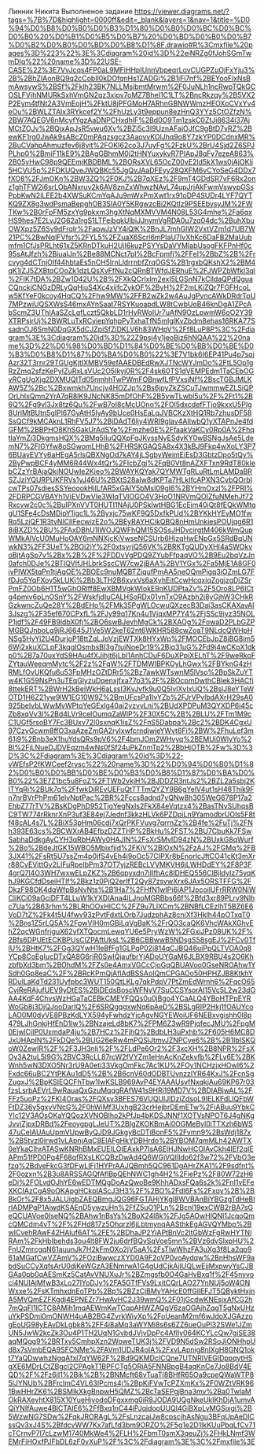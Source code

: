 Линник Никита
Выполненое задание https://viewer.diagrams.net/?tags=%7B%7D&highlight=0000ff&edit=_blank&layers=1&nav=1&title=%D0%94%D0%B8%D0%B0%D0%B3%D1%80%D0%B0%D0%BC%D0%BC%D0%B0%20%D0%B1%D0%B5%D0%B7%20%D0%BD%D0%B0%D0%B7%D0%B2%D0%B0%D0%BD%D0%B8%D1%8F.drawio#R%3Cmxfile%20pages%3D%223%22%3E%3Cdiagram%20id%3D%22eiNRZg0fJohSGmTwmDIq%22%20name%3D%22USE-CASE%22%3E7VvJcqs4FP0aL9MFiHHpIUnnVbpeqrLovCUGPZuOjFxYju3%2B%2BhZIAonBQ9q2cCobIl0kDOfqnHs1ZADGi%2B1jFi7nf%2BEYooFlxNsBmAwsywS%2BSf%2Fklh23BK7NLLMsibmtMrwm%2F0JuNLh1ncRwpTQkGCOSLFVjhNMURkSxhVmGN2qz3xipv7oMZ7BheI1C1LT%2BncRkzqy%2B5VX2P2Eym4tfNt2A3VmEojH%2FktU8jPFGMoH7ARhnGBNWWmzHEOXoCVxYv4eOu%2BWLZTAlx3RYkcef2Y%2FhUzLy3t9eppun8ezHnQ3YYz5CtOZfzN%2BW7AQEGV6nMcyfYgzAaDNPCHxdhlF%2Bd0O9Tm1zskC0ZtJi8634i37AjMCtZOJv%2BQjxApJsR5vwu6Xv%2BZi5c3l9UznAFajOJfC9gBtD7vRZ%2BewKF1rg0JwAk9sABcZ0mPAqzsgcz3AaovvKOlJhq9o8Y7zkYP0DCdnxMR%2BuCVahpAhmuzfev6j8yit%2FOKI62co3J7uyFg%2FzkU%2BrU4Sjd2Z6SPJPLhp0%2BmiF11kE9%2BAgGBhmM0j2tHNYuxykvR7PIApJ8qFy7ezeA863%2B05yHwC98p9QEEmjKBDBML%2BORsXVL65OcZ00vE2ld5kX1ws0jAjOKIi5HCVU5p%2FDKUQveJWQBKc55JgQvJAaDFEyy28QXFM6vCYoSeG4DDx7fXO8%2FJmOKn%2BW3ZQ%2F0KJ%2B7qXEz%2F9mT4GDdSR7vF6Rx2onz1ghTFW2i6srLObANxruv2k6AV8znZxWhwzNAvL74upJrjAkFwmVswypGSsPpbKwN2iLEE2b4XWSuKCmYqAJu9mWxPmXwt1rx91oDP4SUDr4LYF7QYTKQ9ZX8g3wdPsmaBepghOB3SlA0Y5KRgwzcBi2KQtIz9PSEEbvsyJM%2FWTKw%2B0rFpFM5zxYg9pkxm3hgXtNqMXMVVM4N08L53G4mhe%2Fa6qxHS9hes7E2LvJ2G62a1rgS1LTFeibqkUlbiJJnymVgRDA0u7zq04dc%2BuhXbuOWXpz5Z6Sy9dFrqIr%2FapwJzVY4iQlK%2BnJL7mhGlW2VxtVZm1d7UB7W21PC%2BwNqlFVfsr%2FYL5%2FZuaX6Scrl6mPIaU7IvXhKc6DaFB2MaUubmfm1CfJsPRLht61xZ5KRnDTkuH2UjI6kuzPSYYsDaVYMIabUsogFKFPnHf0c95sAtJfzh%2BiuaIJn%2Be88MCNct7pI%2BcFpmfj%2FFeI%2BbZ%2B%2Frcvyg4dCTnjOIf44hbtaEs5nCH5lrnLldrrnbfZrqOGS%2B1rgxbQKshX2%2BM4qK1iZJ5ZXBtqCOoZk1dzLQsXvFfNu2cQRnBTWfdJERhuE%2FJWPZbWfkl3ql%2FIK7tDA%2BZw1D42U%2B%2FXkQCrIxlm2exI5LGSnN7kClldaQPdQguaCQnckjCNGzDRLyQqHiuS4Xc4xijfcZykOF%2ByH%2F2mLKiZQr7FGFHcoLw5KfYeF0kcoy4HqCQ%2Fhw9MW%2FFB2wZk2w4AuJgPvncAWkDRdrTpU7MPzwiUQSXWsS46mxAYnSaat7RSYKuoapdLW8tCwbUoB46knDgA1ZPcAbScmZ3UThIAaSZcLqfLczt5QkbLD1rHvRWoIUr7uAfN9OzLpwmW6oO2Y39XTRPsjrUj%2BWRLuTxRCviepYqhpPyTxhaTfN5mIgIKvZbdm8ehas16RKA77SsadnOJ6SmN0DqGX5dCJZpiSfZiDKLV6h83WHpV%2Ff8LuP8P%3C%2Fdiagram%3E%3Cdiagram%20id%3D%22Z9psj4y1jeoBiz6hNQAA%22%20name%3D%22%D0%98%D0%BD%D1%84%D0%BE%D0%BB%D0%BE%D0%B3%D0%B8%D1%87%D0%BA%D0%B0%22%3E7V1bk6I6EP41Pu4p7sqjAzr32T3rnr29TGUgKjtIXMBV59efAAEDBEdRwXJTNcWYJmDo%2FtL5Op1gRzZmq2sfzKePyIZuRxLsVUc2O5Ikyj0R%2F4sk60TS1dVEMPEdm1TaCEbOGyRCgUgXjg2DXMUQITd05nmhhTwPWmFOBnwfLfPVxsjNf%2BscTGBJMLKAW5Z%2Bc%2Bxwmkh7Uncjv4HOZJp%2Bs6jpyZkZSCuTJwmmwEZLSiQPOrLhIxQmn2YrA7qR8lK9JNcNK85mDfOhF%2B5ywTLwbl5u%2F%2Ft1%2B6Q%2Fg9vl3Jx8tz6Qu%2FwB7oI8cMcUOno%2FOl5dxcdefFTjo9kxxU5PIg8UrlMtBUtn5gIPl67GyAtH5IyAy9bUce0HsEaLqJVBCKzXtHQ1Rb7zhusDF58SsQCf9kMCAknL1RhFV5J7%2BjDAdT6ljy4WRI9glav4AIIwbQ1yXTAPnJe4fdGFM%2BBPHO8KhSGakUrAdSYe%2Fmzhe0E%2FfaakVaKCy0Rp0A%2FhqtIaYmZj3DkgmsHQX%2BMq5IIuQQXpFqJKyssNyESdyKY0wBSNgJsAe5LdemN7%2FIGYfw8oSGwomLHhB%2FHRSKGAQSA8x4X3kBJ9Fkp4wXoLY3P76BUayEVYy6aHEgA5rlsQBXNgOd7kAY4jLSgbyWeimEiEsD3GbtzDpo5tQy%2ByPwpBCF4yMM6R44Wx4tQr%2FIcbZgj%2FqB0Vt8nAZXFTxn9RdT80kIebCZzYrBAjaQkjNOUwIe2Kieo%2BWAYKQYak7QYMWTgRLuRtLmLAMDaBRSZJziYQURPUKFRVs1yJ46U%2BXtS28aIw8dKPTa7HLkIfcAPXN3CvbQOrbIcwTPs07sdiesSSYeoookHjILfAR5xGAIY5bMsI09gI6%2BYHmOxzl%2FPRI%2FDRPCGVBAYh1ViEVDwVIe3WIqTVIOGO4V3HoO1NRVmQOIZfuNMehJf72Rxcvw2c0c%2BuIPXnVVT0HUTI1NAjU0PSkIwtHBG1EcEim40iQt8fEQkWMtqgU1SFe4cDsMDipY1igc1L%2Byxjc75wKF9Q5DxfkPUd%2BYKkHYEvMO1fwRq5LzjQF1R3tvNlClIFecwizE2o%2BEyRAYHCikQBQ8nHmUnkiesPOUjqg6R18iBXZD%2BU%2FAxDBhU1lWOJQWFhQM15SOSsJHDvcirgtM406kWmQupWMkAlVcU0MuHoOAY6mNNXjcKjVwseNCSUrb6HjzqHwENpGx5SRdBqUNwkN3%2FF3UeT%2BOi2jY%2F0xtsyrjQ56VK%2BRKTgQUDyXHI4aSWOkvoBjtAgSp7v%2Bx%2B%2F%2FDDvVgPDQ9ZYubFfpaqVO%2B9Eu2bqVzJn0afch0DJe%2BTIQVIfJHLbrkSscCW7cw2jBAA%2BV1YGx%2Fa5MjE1A8GF0ivPlWX5tqPn1tjAqOE%2BOEc9nuMQBTZiqufPmAA5neOQmPjgq3iOZmLG7FfDJq5YqFXoy5kLUKi%2Bb3LTH2B6xvxVs6aXyhEitCcwHcqxjqZogjzgDjZSrPmFZ0Ob6H1T5wGhORlff8EwXBMVgkWIokE9nKUDPtaZv%2F5Oro8LP6ICtg4pmiv6pLnOSnY%2FWskfjdIuCALHSoRDx01vnTxO9Azbh2j8yGjhW3CHkRGzkwncZuQe28Y%2BdEHo%2FMk35PgWLOcwuQXzecB3Dai3asCKAXavAI3Jszg%2F35ef670CPxfL%2FJy99q17Kn4u1VjqxMP7Y4%2FjSSc9iyz35NOLP1jdf%2F49FB9ldbX0fj%2BO6swBJevhMgCk%2BXAOg%2FowaD2PLbGZPMGBQJnboLg9jRJ6645J1Ve5W2keT62nt6WKHR588cwZoaT9NLdcQWHpHNSg5HyYi2U4DurjoP18ttZqLJoVzjEWTXk8HYxWp%2FMOCEbJpZ8iBG8im56Wj2xkuXCLpF3kqgIOsmbsBI3g7tujNoeDr19%2Bjq31uG%2Fd9j4wCKpX1dkp0%2B7a70uxYdS9HAu4fXJihjt6jLbl1AnhCDuF6DuXPpiXELhT%2F9weRkoFZYtauWeeqmMytc%2F2z%2FqW%2FTDMWIBPKOyLhGwx%2FBYknG4zHRMLfOvUKQfu6u53FpMHzOZtDRr5%2Bz7awkWTswnM5lVso%2BpSkZuYTw4K1G59NsPn3uTEqGlyzuDqenxjfxa77p3%2F%2BOcpmDwthCBlek3HACfi8ttekERT%2BWrH2kBeiWkH6aLssI3KvJvfk9u0Q5lvlXvIxUQ%2BslJ8eYTeWOTD1H6Z21yw9lW1EG10W9Z%2BmUFcsPa1IvYZb%2FJrVPvlbdAXrH29sA0925belvbLWwMvWPtqYeGExlg40aj2yzvvLni%2BUdXPDPuM3QYXDP6i45cZb8xqVv3l%2Bd4LVr9ceIOumqZaWlP%2F30X5C%2B%2BLU%2FTm1M9cC1UGf5rsoBY7Fc3BUxv72l0sxnqK1isZ%2FnS5Dabpa%2Bc2%2BDK4CgxU97CzyGcwm8ffO3xaAzeZmGA2ryIxwfcrndjwjeYWvt6Fi%2BW%2FhuLef3m61j9%2Bnb3eX1huYdsQRs9pV6%2F4bmJOm2WHvyq%2BEMUi0WlyYo%2Bl%2FjLNueDJDVEqzm4wNs0fSf24uPkZnmTp2%2BbHjOTB%2Fw%3D%3D%3C%2Fdiagram%3E%3Cdiagram%20id%3D%22-vWEfsP2fKWCeef2rvsc%22%20name%3D%22%D0%94%D0%B0%D1%82%D0%B0%D0%BB%D0%BE%D0%B3%D0%B8%D1%87%D0%BA%D0%B0%22%3E7Z1bc5u8FoZ%2FTWb2vkjH%2BJDDZR3ntJs2%2BZL2a5sbj2KITYqRi%2BUk7q%2FfwkDiREvUEFuQtTTTmQYZY9B6gYelV4ut1sH48Thik9Fn7nrBVrPhPm61elvNptPac%2BR%2Fccs8adnd7yQNw8h305WeG678P17a2EhbZ77rTV%2BsKDgPhD952TjgYegNxIs2FkX84eVqtzx4%2BasTNvSUhqsBC9TW774rRknrXnP3uf3E84ej7Jednf3kkzHLVk6PZDpiLn9YamodbrUOIs5F8tf48cAL4s7L%2BiX53pHm06cdi7xQrPKFVuvg7qrrnZz%2B4fe%2FuTj%2FNh393E63cs%2BCWXrAB4EfbzDZZTHP%2BkHu%2FST%2BU7CbuKk7FSwSabhaDdkgAyCYH3qRbHAWy0HAJlN%2FsXrSMvID94zN%2BUxkG8qWurf%2Bo%2BdeJtGK15WBO5Mbixfjjd%2FKjV%2BlOxN%2FzAJ%2FGMq%2FB3JX41%2FsRt5U7ssZm4p0jfS4vEh4j9oOc57CIPXr8bEnorlcJftCO41cKt3mXrr88CyEVittGy2LIFuRpeIbPm37OT7yjzREBcLVVMKVH6jLWHDdEY%2F8P3F4grQ7l4O3WH7wxwELpZKZ%2B6qpyxdn7iIIfhAc8IDHEQ556ClBjldyIz75yqKhJ9KGCfdDseiHTlf%2Bkz1z0PjQ2erIfT2Qy87zsvwXrx6JAx5ORSTFFG%2FDkzF98OK4dgWfpBsNvNts%2B1Ha7%2FHfN1wIPi6iAP1JocoilUFrRRW0NiWCliKCi09aGciDFT4LLuW1kYXDIAna4lLJnoMGRBbs66f%2Bfd3xr89PLrv9Nlhc7Ua%2B63rhm%2BLRhOOxHICC%2FZ9u7LlXCm%2BNBfLCEzIhT5BZ6E6VoD7tZ%2Fk4t5U4fwv93zPvtFdxtLOrb7JudzphAz8cniXf3Hklh44pOTxqT0%2Bns1Z5rLQ5A%2FpwVIH0mGBiLqVgBaK%2FrQO3caQK6VhcWAkXGhvEhZ2qcWGnfrjguX62vfXTQocmLewqYU6e5PryWzW%2FGxiJPz08UK%2F%2Bfs6DPUEtECKBPUsClZPAftUksL%2B6CBBwwB5NDsgS58sgEJ%2FCv0TflU%2BHtK7%2FGg3QYwH1IeBfFg1GLPqP02j814qCJBQ46uiPpQLTVOA0q8YCp8CoEgIucDTxQA8G6rjR0SwIQjaufbrYjADoUYGaM6JLBX9RBU4s2O6KhzbfbXd3bm%2BOhdM%2FZs0e4AmxVGCcCjoGqQBUAVoo0GseNROAhw1YSdh0Gp8eaC%2F%2BRcKPmQjAflAdBSSAoIQmCPGAOo50HPHZJB8KtkhYRDulLaKdTd231Uyfpbc3WUT150QtLKLg7qkPdpV7PtZmEdWrnh6%2FqcO65CyiReRAjufUEV9yDtES%2BiDEdsBoscWFNyV7SuCCSYsorAI15Vc5L2w23dOAA4KdF4ChvsWzHGaTaCEBkCMEYFQQs0u0jBgo4YCaALQ4YBoHTPpEYRWoGb8j3DjQJooDarIQ%2F6SRQgqgxwNq6pAeD%2BSLgRIP2Hkj1fOAUYcoLAO0M0dyVE8PBzKdLYX594yFwhdzYjcAgvNGYEWoiUF6NEBxvgishh0l8p479LJhGnkjHfEhD1lw%2BNzajeLd8bK7%2FPM6Z3wR9PjqfecJMU%2FpgM0EjwlCjIP0UxmdaP4ju%2B7HCz%2FjhQ%2BdbLH3uPxhb%2F605H6MC8DJxUHAplN%2FkDQe%2BUG26eRw4mPQSiJtmvJZNPCye6%2B%2B1IbISKQoW0ZewIR%2F%2F3JH3nIj%2F%2FLdPe6Or2%2F3xcXH%2B8NPR%2FsXOy3A2tuL5I9G%2BVC3RcLL87rcW2fVYZm1eHnAcKnZekvfb%2FLy6E%2BKWnh5wN3DXO5Nr3rU9A0eti33VkgOmFkc7Ac1KU%2FOy1NCHzjxHOwI6%2Fxdc66uBC2YtPKAu1dD5%2B%2B6cnV60dODBTUvnzzIYR64KxJ%2FcnSgZugxJ%2BpKSIEQCFhTbw1IwKSLB969AvP4EYAAAUsvfNxqkjAu69KP67r03fzsLsrbAEVrL9wRauaQxGzuMqqgRAfW41s9HRj19MD7V%2BDlABjwAL%2FFFz5uoPz%2FKI4Oras%2FQXsv3BFES76VUQUlJlDziZdsoL9IELKFdLIQFbWFtDZ36y5gxyVNcG%2F0hWiMf3UxhgB23crHejbrDEmETw%2FiABuu9YbkCYIc12V3AOsOKaYQQozXVNOBlho2kPfJp4bKDSJNNf1XOTVsNPOT6J4gNKgJvviZjpxDRBd%2FeoygpgLJeUT%2BIgZKOKBmAi0OGMeByl0iTTXzh6bWS47uCeIAUAuUpmVUpwByQJD9JGkgyBcDTiBonF5%2Fvmn9%2BsWdj187x%2B5tvzl0irwd1vLApnjAqC8ElAFgHkYDBHrdo%2BYBOM7qmMLh42AWTX0eYkaCIhrATASwKNRhBMxEUEILOIEAxkP7IsA6EIHJNwHCOlAvCkh4IEf2qIEAPm51fPD0Pq4F68qfRXsLKCQBzDwAd4Q6WGjVQIIIdo62f3w72%2FVbO3efzq%2BdveFkcG3fDFwLIFj1HYPrAAJQBmh5QC961DgAHrZKA1%2F9sdfnt%2F0ozxn%2B3u8ARSSAGQfAflBpQEhNWC1gh4H2%2FiePz%2F80W72zH6eDi%2FOLvdOJhYE6wEDTMQgDoAzQwoBe9KhhADxsFQa6s2k%2FnI1vEFeXKCIAzCgA9oOKApgHCkpIAScJ3H3%2F%2BO%2Fdl6Fs%2Fxqy%2B%2BBkOr%2F8x5JALUigbZAEQBmgJQG96FGTAHjYKgl8WVBAnBiYBGzgTdHeBIrIADMPgP1AiwdKSAEnD5ywzuHn%2FfZ5uO1PLn%2Bcnl19exCWB2rBA7sGeQCUAVoe0IseNQ%2BAhw1nBsYs%2BoX24l8k%2FJg5AOwHlQNI1JcqoQmcQMCdm4vT%2F%2FHd817z5Ohqrzl6jLbtmynqAASthkEgAGVQYMbp%2BwICvehRAwF42HAluf6AT%2FE%2BDhaJP2YiAPtBnVc2ltGbWzFgRwHYTNlRAm%2FkHbIbehds3ou4lt8FW2ju6drfBQvSqVoe5mn%2BVz6dvSIxpHU%2FnUZmrcgqN61auunJk7H2kFmOXo2jV5aA%2FsTIwWhzFA3uXg3f8La2qp961aMGafCwVZAmV%2FOziBwwczXYD0A9F2oVP0voAydqw%2BnHhsWF9abdSuCCyXqfsArU0djKeWGzA3ENmrwA1G4gUdCjkAjIUQLwEjjMxpwyYsCJBGAa0pb0qAESmKz5CatAvVNUXuJr%2BZmgsfb0O4GaHvBxq1f%2F45nvvoci4NUIAjMfwB3xLo27lYoDJy%2FA5GTfFVs9LxitCQrLAO27YnNUj5oW4ONWxxe%2FsKTmhxdnEoTPb%2Bp%2BZzCjBMyYAHcE0ffGllEFJT5QByktHxjnA5MVQmEZFKgdj4EPNEZr7HwAvHC2J39wmQ%2F01jGcdwKNEsjxAfCG2h7mQqFl1ICTC8AMih1mqAEWmKwTCqpAHWZAQgV6zaOGAjhZqgT5gNxUHzuYkPSDmi0mONWH4uAB2BG4ZvrkWiyXp%2FoUeanM2mf6wJdoXJGAzzogEoUG98yEAvDkLgbk8%2FF4i8aMq3aWYMi8s6s6ZZ6ueOuPl32SWe1JZmUN5JwW2kcZk3Ou4P1TH2UqN1GvbdJVjvDpPc4Aflly064KCYLcQw7giSE38aqMQgg9%2BRTxy5CmhpXzn2WoweTUK3j%2FVD9N5dSw2RSoJiONHhpUd8x7sVmbEQA9SFCNMe%2FAVm1UDJR4oIA%2FxvLApnig8nlXgH8GNQ1okt7YaQDwwhzNgqAfxl7qYW62F%2Bd9QKMDclCQne7UTNRlVEGIDppqytHSgXE6MDrLCtZBgcl2CPAgkT1BPFCTg5ORjA5FNNBpgB4aqKnCe7Jo8BdV4EQD%2F%2Fz6jI1%2Bjk%2B%2BNMcft68vTuaTI8BHfR65Oa9cpeQWaWTP85lJYNUb%2BFrcImC4VL63IPcms4j%2BpKiFVwTcPZXmKx%2F0WZtVRK961BwHHrZK6%2BSMIkXkgBnpwH5QMZ%2BcTaSEPgjBna3mv%2Ba0TwlaMOkRAXevhtX815X10YueHiyodoDFgxxmg0iR8JODA9UQgNkeUkIKhDjA1umvAQiYNIfAuwe4BlCTAIE6%2FfBxq1nC44jPJqjdooUUQI4GiBXpLyMGSjxgi%2B5WzwNG7SDw%2FqkJRORAgL%2FsLnzcaiJw8cpscjhAsNgu3BFqUpAeDlCssQv3xJ4S%2BfdcvWW7Kx7afLfd3bm9ORZO%2F5g1e2D1lkKUuPbqLfCv71cTCrnvP7I7cLzwM1740MkWe4%2FLH%2FbmT0smX3qeuZj%2FHkLNmf3WEMrFiHOxfPJFbDL6zF0vXuP%2F%3C%2Fdiagram%3E%3C%2Fmxfile%3E
